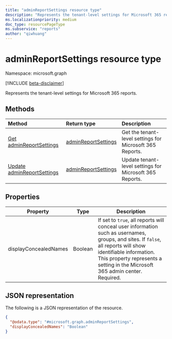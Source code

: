 ```yaml
---
title: "adminReportSettings resource type"
description: "Represents the tenant-level settings for Microsoft 365 reports."
ms.localizationpriority: medium
doc_type: resourcePageType
ms.subservice: "reports"
author: "qiwhuang"
---
```


# adminReportSettings resource type

Namespace: microsoft.graph

[!INCLUDE [beta-disclaimer](../../includes/beta-disclaimer.md)]

Represents the tenant-level settings for Microsoft 365 reports.

## Methods

|Method|Return type|Description|
|:---|:---|:---|
|[Get adminReportSettings](../api/adminreportsettings-get.md)|[adminReportSettings](../resources/adminreportsettings.md)|Get the tenant-level settings for Microsoft 365 Reports.|
|[Update adminReportSettings](../api/adminreportsettings-update.md)|[adminReportSettings](../resources/adminreportsettings.md)|Update tenant-level settings for Microsoft 365 Reports.|

## Properties

| Property       | Type           | Description                                 |
| -------------- | -------------- | ------------------------------------------- |
| displayConcealedNames | Boolean | If set to `true`, all reports will conceal user information such as usernames, groups, and sites. If `false`, all reports will show identifiable information. This property represents a setting in the Microsoft 365 admin center. Required. |

## JSON representation

The following is a JSON representation of the resource.
<!-- {
  "blockType": "resource",
  "@odata.type": "microsoft.graph.adminReportSettings",
  "baseType": "microsoft.graph.entity",
  "openType": false
}
-->
``` json
{
  "@odata.type": "#microsoft.graph.adminReportSettings",
  "displayConcealedNames": "Boolean"
}
```
